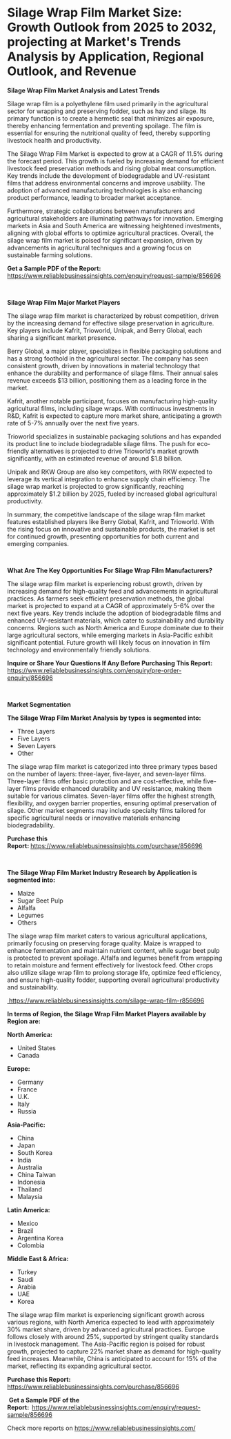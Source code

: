 <p><h1>Silage Wrap Film Market Size: Growth Outlook from 2025 to 2032, projecting at Market's Trends Analysis by Application, Regional Outlook, and Revenue</h1></p><p><strong>Silage Wrap Film Market Analysis and Latest Trends</strong></p>
<p><p>Silage wrap film is a polyethylene film used primarily in the agricultural sector for wrapping and preserving fodder, such as hay and silage. Its primary function is to create a hermetic seal that minimizes air exposure, thereby enhancing fermentation and preventing spoilage. The film is essential for ensuring the nutritional quality of feed, thereby supporting livestock health and productivity.</p><p>The Silage Wrap Film Market is expected to grow at a CAGR of 11.5% during the forecast period. This growth is fueled by increasing demand for efficient livestock feed preservation methods and rising global meat consumption. Key trends include the development of biodegradable and UV-resistant films that address environmental concerns and improve usability. The adoption of advanced manufacturing technologies is also enhancing product performance, leading to broader market acceptance.</p><p>Furthermore, strategic collaborations between manufacturers and agricultural stakeholders are illuminating pathways for innovation. Emerging markets in Asia and South America are witnessing heightened investments, aligning with global efforts to optimize agricultural practices. Overall, the silage wrap film market is poised for significant expansion, driven by advancements in agricultural techniques and a growing focus on sustainable farming solutions.</p></p>
<p><strong>Get a Sample PDF of the Report:&nbsp;</strong> <a href="https://www.reliablebusinessinsights.com/enquiry/request-sample/856696?utm_campaign=3043&utm_medium=2&utm_source=Github&utm_content=ia&utm_term=30032025&utm_id=silage-wrap-film">https://www.reliablebusinessinsights.com/enquiry/request-sample/856696</a></p>
<p>&nbsp;</p>
<p><strong>Silage Wrap Film Major Market Players</strong></p>
<p><p>The silage wrap film market is characterized by robust competition, driven by the increasing demand for effective silage preservation in agriculture. Key players include Kafrit, Trioworld, Unipak, and Berry Global, each sharing a significant market presence.</p><p>Berry Global, a major player, specializes in flexible packaging solutions and has a strong foothold in the agricultural sector. The company has seen consistent growth, driven by innovations in material technology that enhance the durability and performance of silage films. Their annual sales revenue exceeds $13 billion, positioning them as a leading force in the market.</p><p>Kafrit, another notable participant, focuses on manufacturing high-quality agricultural films, including silage wraps. With continuous investments in R&D, Kafrit is expected to capture more market share, anticipating a growth rate of 5-7% annually over the next five years.</p><p>Trioworld specializes in sustainable packaging solutions and has expanded its product line to include biodegradable silage films. The push for eco-friendly alternatives is projected to drive Trioworld's market growth significantly, with an estimated revenue of around $1.8 billion.</p><p>Unipak and RKW Group are also key competitors, with RKW expected to leverage its vertical integration to enhance supply chain efficiency. The silage wrap market is projected to grow significantly, reaching approximately $1.2 billion by 2025, fueled by increased global agricultural productivity.</p><p>In summary, the competitive landscape of the silage wrap film market features established players like Berry Global, Kafrit, and Trioworld. With the rising focus on innovative and sustainable products, the market is set for continued growth, presenting opportunities for both current and emerging companies.</p></p>
<p>&nbsp;</p>
<p><strong>What Are The Key Opportunities For Silage Wrap Film Manufacturers?</strong></p>
<p><p>The silage wrap film market is experiencing robust growth, driven by increasing demand for high-quality feed and advancements in agricultural practices. As farmers seek efficient preservation methods, the global market is projected to expand at a CAGR of approximately 5-6% over the next five years. Key trends include the adoption of biodegradable films and enhanced UV-resistant materials, which cater to sustainability and durability concerns. Regions such as North America and Europe dominate due to their large agricultural sectors, while emerging markets in Asia-Pacific exhibit significant potential. Future growth will likely focus on innovation in film technology and environmentally friendly solutions.</p></p>
<p><strong>Inquire or Share Your Questions If Any Before Purchasing This Report:</strong> <a href="https://www.reliablebusinessinsights.com/enquiry/pre-order-enquiry/856696?utm_campaign=3043&utm_medium=2&utm_source=Github&utm_content=ia&utm_term=30032025&utm_id=silage-wrap-film">https://www.reliablebusinessinsights.com/enquiry/pre-order-enquiry/856696</a></p>
<p>&nbsp;</p>
<p><strong>Market Segmentation</strong></p>
<p><strong>The Silage Wrap Film Market Analysis by types is segmented into:</strong></p>
<p><ul><li>Three Layers</li><li>Five Layers</li><li>Seven Layers</li><li>Other</li></ul></p>
<p><p>The silage wrap film market is categorized into three primary types based on the number of layers: three-layer, five-layer, and seven-layer films. Three-layer films offer basic protection and are cost-effective, while five-layer films provide enhanced durability and UV resistance, making them suitable for various climates. Seven-layer films offer the highest strength, flexibility, and oxygen barrier properties, ensuring optimal preservation of silage. Other market segments may include specialty films tailored for specific agricultural needs or innovative materials enhancing biodegradability.</p></p>
<p><strong>Purchase this Report:&nbsp;</strong><a href="https://www.reliablebusinessinsights.com/purchase/856696?utm_campaign=3043&utm_medium=2&utm_source=Github&utm_content=ia&utm_term=30032025&utm_id=silage-wrap-film">https://www.reliablebusinessinsights.com/purchase/856696</a></p>
<p>&nbsp;</p>
<p><strong>The Silage Wrap Film Market Industry Research by Application is segmented into:</strong></p>
<p><ul><li>Maize</li><li>Sugar Beet Pulp</li><li>Alfalfa</li><li>Legumes</li><li>Others</li></ul></p>
<p><p>The silage wrap film market caters to various agricultural applications, primarily focusing on preserving forage quality. Maize is wrapped to enhance fermentation and maintain nutrient content, while sugar beet pulp is protected to prevent spoilage. Alfalfa and legumes benefit from wrapping to retain moisture and ferment effectively for livestock feed. Other crops also utilize silage wrap film to prolong storage life, optimize feed efficiency, and ensure high-quality fodder, supporting overall agricultural productivity and sustainability.</p></p>
<p><a href="https://www.reliablebusinessinsights.com/silage-wrap-film-r856696?utm_campaign=3043&utm_medium=2&utm_source=Github&utm_content=ia&utm_term=30032025&utm_id=silage-wrap-film">&nbsp;https://www.reliablebusinessinsights.com/silage-wrap-film-r856696</a></p>
<p><strong>In terms of Region, the Silage Wrap Film Market Players available by Region are:</strong></p>
<p>
    <p> <strong> North America: </strong>
        <ul>
            <li>United States</li>
            <li>Canada</li>
        </ul>
        </p> 
    <p> <strong> Europe: </strong>
        <ul>
            <li>Germany</li>
            <li>France</li>
            <li>U.K.</li>
            <li>Italy</li>
            <li>Russia</li>
        </ul>
        </p> 
    <p> <strong> Asia-Pacific: </strong>
        <ul>
            <li>China</li>
            <li>Japan</li>
            <li>South Korea</li>
            <li>India</li>
            <li>Australia</li>
            <li>China Taiwan</li>
            <li>Indonesia</li>
            <li>Thailand</li>
            <li>Malaysia</li>
        </ul>
        </p> 
    <p> <strong> Latin America: </strong>
        <ul>
            <li>Mexico</li>
            <li>Brazil</li>
            <li>Argentina Korea</li>
            <li>Colombia</li>
        </ul>
        </p> 
    <p> <strong> Middle East & Africa: </strong>
        <ul>
            <li>Turkey</li>
            <li>Saudi</li>
            <li>Arabia</li>
            <li>UAE</li>
            <li>Korea</li>
        </ul>
    </p>
    </p>
<p><p>The silage wrap film market is experiencing significant growth across various regions, with North America expected to lead with approximately 30% market share, driven by advanced agricultural practices. Europe follows closely with around 25%, supported by stringent quality standards in livestock management. The Asia-Pacific region is poised for robust growth, projected to capture 22% market share as demand for high-quality feed increases. Meanwhile, China is anticipated to account for 15% of the market, reflecting its expanding agricultural sector.</p></p>
<p><strong>Purchase this Report: </strong><a href="https://www.reliablebusinessinsights.com/purchase/856696?utm_campaign=3043&utm_medium=2&utm_source=Github&utm_content=ia&utm_term=30032025&utm_id=silage-wrap-film">https://www.reliablebusinessinsights.com/purchase/856696</a></p>
<p>&nbsp;<strong>Get a Sample PDF of the Report:&nbsp;&nbsp;</strong><a href="https://www.reliablebusinessinsights.com/enquiry/request-sample/856696?utm_campaign=3043&utm_medium=2&utm_source=Github&utm_content=ia&utm_term=30032025&utm_id=silage-wrap-film">https://www.reliablebusinessinsights.com/enquiry/request-sample/856696</a></p>
<p><strong></strong></p>
<p>Check more reports on <a href="https://www.reliablebusinessinsights.com/?utm_campaign=3043&utm_medium=2&utm_source=Github&utm_content=ia&utm_term=30032025&utm_id=silage-wrap-film">https://www.reliablebusinessinsights.com/</a></p>